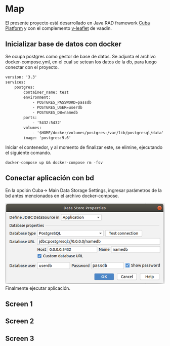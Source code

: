 # Map

El presente proyecto está desarrollado en Java RAD framework  [Cuba Platform](https://www.cuba-platform.com/) y con el complemento [v-leaflet](https://vaadin.com/directory/component/v-leaflet) de vaadin.

## Inicializar base de datos con docker
Se ocupa postgres como gestor de base de datos. Se adjunta el archivo docker-compose.yml, en el cual se setean los datos de la db, para luego conectar con el proyecto.

```
version: '3.3'
services:
    postgres:
        container_name: test
        environment:
            - POSTGRES_PASSWORD=passdb
            - POSTGRES_USER=userdb
            - POSTGRES_DB=namedb
        ports:
            - '5432:5432'
        volumes:
            - '$HOME/docker/volumes/postgres:/var/lib/postgresql/data'
        image: 'postgres:9.6'
```
Iniciar el contenedor, y al momento de finalizar este, se elimine, ejecutando el siguiente comando.
```
docker-compose up && docker-compose rm -fsv
```
## Conectar aplicación con bd

En la opción Cuba-> Main Data Storage Settings, ingresar parámetros de la bd antes mencionados en el archivo docker-compose.

<img src="image/img1.png">
Finalmente ejecutar aplicación.

## Screen 1

## Screen 2

## Screen 3
